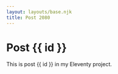 ```yaml
---
layout: layouts/base.njk
title: Post 2080
---
```


# Post {{ id }}

This is post {{ id }} in my Eleventy project.
